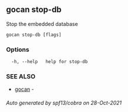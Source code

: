 ## gocan stop-db

Stop the embedded database

```
gocan stop-db [flags]
```

### Options

```
  -h, --help   help for stop-db
```

### SEE ALSO

* [gocan](gocan.md)	 - 

###### Auto generated by spf13/cobra on 28-Oct-2021
